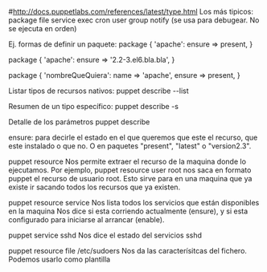 #http://docs.puppetlabs.com/references/latest/type.html
Los más tipicos:
package
file
service
exec
cron
user
group
notify (se usa para debugear. No se ejecuta en orden)

Ej. formas de definir un paquete:
package { 'apache':
	ensure => present,
}

package { 'apache':
        ensure => '2.2-3.el6.bla.bla',
}

package { 'nombreQueQuiera':
	name => 'apache',
	ensure => present,
}


Listar tipos de recursos nativos:
puppet describe --list

Resumen de un tipo específico:
puppet describe <tipo> -s

Detalle de los parámetros
puppet describe <tipo>


ensure: para decirle el estado en el que queremos que este el recurso, que este instalado o que no. 
O en paquetes "present", "latest" o "version2.3".


puppet resource
Nos permite extraer el recurso de la maquina donde lo ejecutamos.
Por ejemplo, puppet resource user root nos saca en formato puppet el recurso de usuario root.
Esto sirve para en una maquina que ya existe ir sacando todos los recursos que ya existen.

puppet resource service
Nos lista todos los servicios que están disponibles en la maquina
Nos dice si esta corriendo actualmente (ensure), y si esta configurado para iniciarse al arrancar (enable).

puppet service sshd
Nos dice el estado del servicios sshd

puppet resource file /etc/sudoers
Nos da las caracterísitcas del fichero. Podemos usarlo como plantilla
